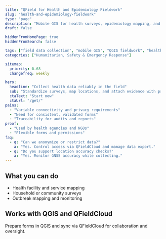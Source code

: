 ```yaml
---
title: "QField for Health and Epidemiology Fieldwork"
slug: "health-and-epidemiology-fieldwork"
type: "page"
description: "Mobile GIS for health surveys, epidemiology mapping, and facility assessments with offline support."
draft: false

hiddenFromHomePage: true
hiddenFromSearch: false

tags: ["field data collection", "mobile GIS", "QGIS fieldwork", "health surveys", "epidemiology", "facility assessment"]
categories: ["Humanitarian, Safety & Emergency Response"]

sitemap:
  priority: 0.68
  changefreq: weekly

hero:
  headline: "Collect health data reliably in the field"
  sub: "Standardize surveys, map locations, and attach evidence with privacy controls."
  ctaText: "Start now"
  ctaUrl: "/get/"
pains:
  - "Variable connectivity and privacy requirements"
  - "Need for consistent, validated forms"
  - "Traceability for audits and reports"
proof:
  - "Used by health agencies and NGOs"
  - "Flexible forms and permissions"
faq:
  - q: "Can we anonymize or restrict data?"
    a: "Yes. Control access via QFieldCloud and manage data export."
  - q: "Do you support location accuracy checks?"
    a: "Yes. Monitor GNSS accuracy while collecting."
---
```


## What you can do
- Health facility and service mapping  
- Household or community surveys  
- Outbreak mapping and monitoring

## Works with QGIS and QFieldCloud
Prepare forms in QGIS and sync via QFieldCloud for collaboration and oversight.
